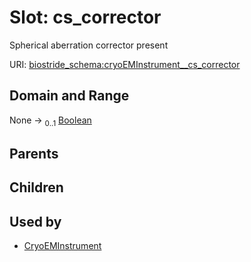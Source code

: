 
# Slot: cs_corrector

Spherical aberration corrector present

URI: [biostride_schema:cryoEMInstrument__cs_corrector](https://w3id.org/biostride/schema/cryoEMInstrument__cs_corrector)


## Domain and Range

None &#8594;  <sub>0..1</sub> [Boolean](types/Boolean.md)

## Parents


## Children


## Used by

 * [CryoEMInstrument](CryoEMInstrument.md)

